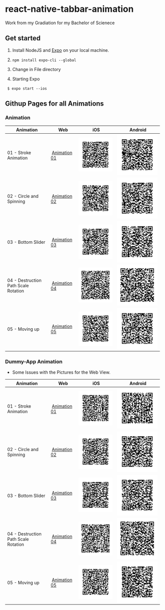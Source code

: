 # react-native-tabbar-animation

Work from my Gradiation for my Bachelor of Scienece 

## Get started

1. Install NodeJS and [Expo](https://expo.io/learn) on your local machine.

2. ``` npm install expo-cli --global ```

2. Change in File directory
3. Starting Expo 
```
 $ expo start --ios
```


## Githup Pages for all Animations

### Animation

| Animation | Web | iOS | Android |
|---|---|---|---|
| 01 - Stroke Animation | [Animation 01](https://benediktgrether.github.io/react-native-tabbar-animation/ii-Tab-Bar-Animation/01_Stroke-Animation-Animation-01/web-build/index.html) | ![ 01 - iOS](https://github.com/benediktgrether/react-native-tabbar-animation/blob/master/ii-Tab-Bar-Animation/01_Stroke-Animation-Animation-01/dist/01_ani_iPhone_code.png "01 - iOS") | ![ 01 - Android](https://github.com/benediktgrether/react-native-tabbar-animation/blob/master/ii-Tab-Bar-Animation/01_Stroke-Animation-Animation-01/dist/01_ani_android_code.png "01 - Android") |
| 02 - Circle and Spinning | [Animation 02](https://benediktgrether.github.io/react-native-tabbar-animation/ii-Tab-Bar-Animation/02_Circles-and-Spinning-Animation02/web-build/index.html) | ![ 02 - iOS](https://github.com/benediktgrether/react-native-tabbar-animation/blob/master/ii-Tab-Bar-Animation/02_Circles-and-Spinning-Animation02/dist/02_ani_iPhone_code.png "02 - iOS") | ![ 02 - Android](https://github.com/benediktgrether/react-native-tabbar-animation/blob/master/ii-Tab-Bar-Animation/02_Circles-and-Spinning-Animation02/dist/02_ani_android_code.png "02 - Android") |
| 03 - Bottom Slider | [Animation 03](https://benediktgrether.github.io/react-native-tabbar-animation/ii-Tab-Bar-Animation/03-Bottom-Slide-Animation-Animation03/web-build/index.html) | ![ 03 - iOS](https://github.com/benediktgrether/react-native-tabbar-animation/blob/master/ii-Tab-Bar-Animation/03-Bottom-Slide-Animation-Animation03/dist/03_ani_iPhone_code.png "03 - iOS") | ![ 03 - Android](https://github.com/benediktgrether/react-native-tabbar-animation/blob/master/ii-Tab-Bar-Animation/03-Bottom-Slide-Animation-Animation03/dist/03_ani_android_code.png "03 - Android") |
| 04 - Destruction Path Scale Rotation | [Animation 04](https://benediktgrether.github.io/react-native-tabbar-animation/ii-Tab-Bar-Animation/04-Destruction-Path-Scale-Rotate-Animation-Animation04/web-build/index.html) | ![ 04 - iOS](https://github.com/benediktgrether/react-native-tabbar-animation/blob/master/ii-Tab-Bar-Animation/04-Destruction-Path-Scale-Rotate-Animation-Animation04/dist/04_ani_iPhone_code.png "04 - iOS") | ![ 04 - Android](https://github.com/benediktgrether/react-native-tabbar-animation/blob/master/ii-Tab-Bar-Animation/04-Destruction-Path-Scale-Rotate-Animation-Animation04/dist/04_ani_android_code.png "04 - Android") |
| 05 - Moving up | [Animation 05](https://benediktgrether.github.io/react-native-tabbar-animation/ii-Tab-Bar-Animation/05-Moving-Up-Animation-Animation05/web-build/index.html) | ![ 05 - iOS](https://github.com/benediktgrether/react-native-tabbar-animation/blob/master/ii-Tab-Bar-Animation/05-Moving-Up-Animation-Animation05/dist/05_ani_iPhone_code.png "05 - iOS") | ![ 05 - Android](https://github.com/benediktgrether/react-native-tabbar-animation/blob/master/ii-Tab-Bar-Animation/05-Moving-Up-Animation-Animation05/dist/05_ani_android_code.png "05 - Android") |


### Dummy-App Animation

* Some Issues with the Pictures for the Web View.

| Animation | Web | iOS | Android |
|---|---|---|---|
| 01 - Stroke Animation | [Animation 01](https://benediktgrether.github.io/react-native-tabbar-animation/iii-Dummy-App/01_Dummy_App_Stroke-Animation-Animation-01/web-build/index.html) | ![ 01 - iOS](https://github.com/benediktgrether/react-native-tabbar-animation/blob/master/iii-Dummy-App/01_Dummy_App_Stroke-Animation-Animation-01/dist/dummy_01_ani_iPhone_code.png "01 - iOS") | ![ 01 - Android](https://github.com/benediktgrether/react-native-tabbar-animation/blob/master/iii-Dummy-App/01_Dummy_App_Stroke-Animation-Animation-01/dist/dummy_01_ani_android_code.png "01 - Android") |
| 02 - Circle and Spinning | [Animation 02](https://benediktgrether.github.io/react-native-tabbar-animation/iii-Dummy-App/02_Dummy_App_Circles-and-Spinning-Animation02/web-build/index.html) | ![ 02 - iOS](https://github.com/benediktgrether/react-native-tabbar-animation/blob/master/iii-Dummy-App/02_Dummy_App_Circles-and-Spinning-Animation02/dist/dummy_02_ani_iPhone_code.png "02 - iOS") | ![ 02 - Android](https://github.com/benediktgrether/react-native-tabbar-animation/blob/master/iii-Dummy-App/02_Dummy_App_Circles-and-Spinning-Animation02/dist/dummy_02_ani_android_code.png "02 - Android") |
| 03 - Bottom Slider | [Animation 03](https://benediktgrether.github.io/react-native-tabbar-animation/iii-Dummy-App/03_Dummy_App_Bottom-Slide-Animation-Animation03/web-build/index.html) | ![ 03 - iOS](https://github.com/benediktgrether/react-native-tabbar-animation/blob/master/iii-Dummy-App/03_Dummy_App_Bottom-Slide-Animation-Animation03/dist/dummy_03_ani_iPhone_code.png "03 - iOS") | ![ 03 - Android](https://github.com/benediktgrether/react-native-tabbar-animation/blob/master/iii-Dummy-App/03_Dummy_App_Bottom-Slide-Animation-Animation03/dist/dummy_03_ani_android_code.png "03 - Android") |
| 04 - Destruction Path Scale Rotation | [Animation 04](https://benediktgrether.github.io/react-native-tabbar-animation/iii-Dummy-App/04_Dummy_App_Destruction-Path-Scale-Rotate-Animation-Animation04/web-build/index.html) | ![ 04 - iOS](https://github.com/benediktgrether/react-native-tabbar-animation/blob/master/iii-Dummy-App/04_Dummy_App_Destruction-Path-Scale-Rotate-Animation-Animation04/dist/dummy_04_ani_iPhone_code.png "04 - iOS") | ![ 04 - Android](https://github.com/benediktgrether/react-native-tabbar-animation/blob/master/iii-Dummy-App/04_Dummy_App_Destruction-Path-Scale-Rotate-Animation-Animation04/dist/dummy_04_ani_android_code.png "04 - Android") |
| 05 - Moving up | [Animation 05](https://benediktgrether.github.io/react-native-tabbar-animation/iii-Dummy-App/05_Dummy_App_Moving-Up-Animation-Animation05/web-build/index.html) | ![ 05 - iOS](https://github.com/benediktgrether/react-native-tabbar-animation/blob/master/iii-Dummy-App/05_Dummy_App_Moving-Up-Animation-Animation05/dist/dummy_05_ani_iPhone_code.png "05 - iOS") | ![ 05 - Android](https://github.com/benediktgrether/react-native-tabbar-animation/blob/master/iii-Dummy-App/05_Dummy_App_Moving-Up-Animation-Animation05/dist/dummy_05_ani_android_code.png "05 - Android") |